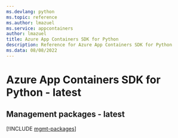 ```yaml
---
ms.devlang: python
ms.topic: reference
ms.author: lmazuel
ms.service: appcontainers
author: lmazuel
title: Azure App Containers SDK for Python
description: Reference for Azure App Containers SDK for Python
ms.data: 08/08/2022
---
```

# Azure App Containers SDK for Python - latest

## Management packages - latest
[!INCLUDE [mgmt-packages](app-containers-mgmt-index.md)]
